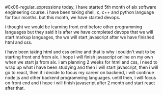 #0x06-regular_expressions
today, i have started 5th month of alx software engineering course. i have been taking shell, c, c++ and python language for four months. but this month, we have started devops. 

i thought we would be learning front end before other programming languages but they said it is after we have completed devops that we will start markup languages, the we will start javascript after we have finished html and css. 

i have been taking html and css online and that is why i couldn't wait to be starting front end from alx. i hope i will finish javascript online on my own when we start js from alx. i am planning 2 weeks for html and css, i need to wrap up what i have been studying and then i will start javascript, then i will go to react, then if i decide to focus my career on backend, i will continue node js and other backend programming languages. untill then, i will focus on front end and i hope i will finish javascript after 2 month and start react after that. 
